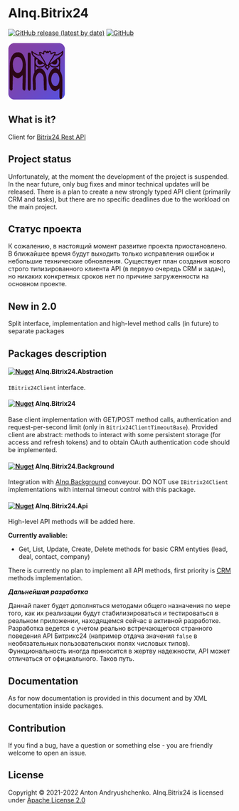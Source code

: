 # AInq.Bitrix24

[![GitHub release (latest by date)](https://img.shields.io/github/v/release/andryushchenko/AInq.Bitrix24)](https://github.com/andryushchenko/AInq.Bitrix24/releases) [![GitHub](https://img.shields.io/github/license/andryushchenko/AInq.Bitrix24)](LICENSE)

![AInq](https://raw.githubusercontent.com/andryushchenko/AInq.Bitrix24/main/AInq.png)

## What is it?

Client for [Bitrix24 Rest API](https://dev.1c-bitrix.ru/rest_help/)

## Project status

Unfortunately, at the moment the development of the project is suspended. In the near future, only bug fixes and minor technical updates will be released. There is a plan to create a new strongly typed API client (primarily CRM and tasks), but there are no specific deadlines due to the workload on the main project.

## Статус проекта

К сожалению, в настоящий момент развитие проекта приостановлено. В ближайшее время будут выходить только исправления ошибок и небольшие технические обновления. Существует план создания нового строго типизированного клиента API (в первую очередь CRM и задач), но никаких конкретных сроков нет по причине загруженности на основном проекте.

## New in 2.0

Split interface, implementation and high-level method calls (in future) to separate packages

## Packages description
#### [![Nuget](https://img.shields.io/nuget/v/AInq.Bitrix24.Abstraction)](https://www.nuget.org/packages/AInq.Bitrix24.Abstraction/) AInq.Bitrix24.Abstraction

`IBitrix24Client` interface.

#### [![Nuget](https://img.shields.io/nuget/v/AInq.Bitrix24)](https://www.nuget.org/packages/AInq.Bitrix24/) AInq.Bitrix24

Base client implementation with GET/POST method calls, authentication and request-per-second limit (only in `Bitrix24ClientTimeoutBase`).
Provided client are abstract: methods to interact with some persistent storage (for access and refresh tokens) and to obtain OAuth authentication code should be implemented.

#### [![Nuget](https://img.shields.io/nuget/v/AInq.Bitrix24.Background)](https://www.nuget.org/packages/AInq.Bitrix24.Background/) AInq.Bitrix24.Background

Integration with [AInq.Background](https://github.com/andryushchenko/AInq.Background) conveyour.
DO NOT use `IBitrix24Client` implementations with internal timeout control with this package.

#### [![Nuget](https://img.shields.io/nuget/v/AInq.Bitrix24.Api)](https://www.nuget.org/packages/AInq.Bitrix24.Background/) AInq.Bitrix24.Api

High-level API methods will be added here.

**Currently avaliable:**
- Get, List, Update, Create, Delete methods for basic CRM entyties (lead, deal, contact, company)

There is currently no plan to implement all API methods, first priority is [CRM](https://dev.1c-bitrix.ru/rest_help/crm/index.php) methods implementation.

***Дальнейшая разработка***

Даннай пакет будет дополняться методами общего назначения по мере того, как их реализации будут стабилизироваться и тестироваться в реальном приложении, находящемся сейчас в активной разработке. Разработка ведется с учетом реально встречающегося странного поведения API Битрикс24 (например отдача значения `false` в необязательных пользовательских полях числовых типов). Функциональность иногда приносится в жертву надежности, API может отличаться от официального. Таков путь.

## Documentation

As for now documentation is provided in this document and by XML documentation inside packages.

## Contribution

If you find a bug, have a question or something else - you are friendly welcome to open an issue.

## License
Copyright © 2021-2022 Anton Andryushchenko. AInq.Bitrix24 is licensed under [Apache License 2.0](LICENSE)
